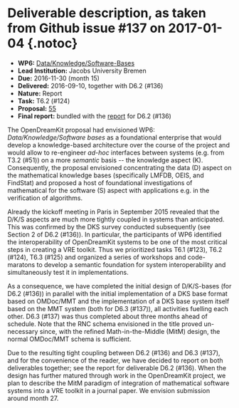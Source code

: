 # Deliverable description, as taken from Github issue #137 on 2017-01-04 {.notoc}

- **WP6:** [Data/Knowledge/Software-Bases](https://github.com/OpenDreamKit/OpenDreamKit/tree/master/WP6)
- **Lead Institution:** Jacobs University Bremen
- **Due:** 2016-11-30 (month 15)
- **Delivered:** 2016-09-10, together with D6.2 (#136)
- **Nature:** Report
- **Task:** T6.2 (#124)
- **Proposal:** [55](https://github.com/OpenDreamKit/OpenDreamKit/raw/master/Proposal/proposal-www.pdf)
- **Final report:** bundled with the [report](https://github.com/OpenDreamKit/OpenDreamKit/raw/master/WP6/D6.2/report-final.pdf) for D6.2 (#136)

The OpenDreamKit proposal had envisioned WP6: _Data/Knowledge/Software bases_ as a foundational enterprise that would develop a knowledge-based architecture over the course of the project and would allow to re-engineer _ad-hoc_ interfaces between systems (e.g. from T3.2 (#51)) on a more _semantic_ basis -- the knowledge aspect (K). Consequently, the proposal envisioned concentrating the data (D) aspect on the mathematical knowledge bases (specifically LMFDB, OEIS, and FindStat) and proposed a host of foundational investigations of mathematical for the software (S) aspect with applications e.g. in the verification of algorithms.

Already the kickoff meeting in Paris in September 2015 revealed that the D/K/S aspects are much more tightly coupled in systems than anticipated. This was confirmed by the DKS survey conducted subsequently (see Section 2 of D6.2 (#136)). In particular, the participants of WP6 identified the interoperability of OpenDreamKit systems to be one of the most critical steps in creating a VRE toolkit. Thus we prioritized tasks T6.1 (#123), T6.2 (#124), T6.3 (#125) and organized a series of workshops and code-maratons to develop a semantic foundation for system interoperability and simultaneously test it in implementations.

As a consequence, we have completed the initial design of D/K/S-bases (for D6.2 (#136)) in parallel with the initial implementation of a DKS base format based on OMDoc/MMT and the implementation of a DKS base system itself based on the MMT system (both for D6.3 (#137)), all activities fuelling each other.  D6.3 (#137) was thus completed about three months ahead of schedule.  Note that the RNC schema envisioned in the title proved un-necessary since, with the refined Math-in-the-Middle (MitM) design, the normal OMDoc/MMT schema is sufficient.

Due to the resulting tight coupling between D6.2 (#136) and D6.3 (#137), and for the convenience of the reader, we have decided to report on both deliverables together; see the report for deliverable D6.2 (#136). When the design has further matured through work in the OpenDreamKit project, we plan to describe the MitM paradigm of integration of mathematical software systems into a VRE toolkit in a journal paper. We envision submission around month 27.

